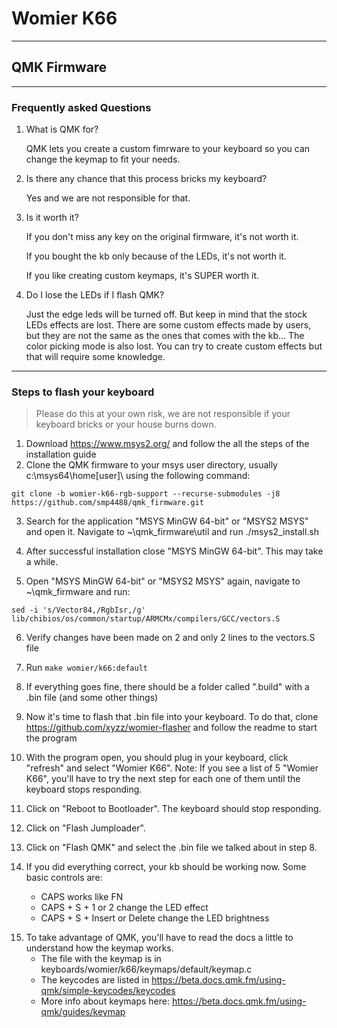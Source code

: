 # __Womier K66__
* * *

## QMK Firmware
* * *

### Frequently asked Questions

1. What is QMK for?

   QMK lets you create a custom fimrware to your keyboard so you can change the keymap to fit your needs.

2. Is there any chance that this process bricks my keyboard?

   Yes and we are not responsible for that.

3. Is it worth it?

   If you don't miss any key on the original firmware, it's not worth it.

   If you bought the kb only because of the LEDs, it's not worth it.

   If you like creating custom keymaps, it's SUPER worth it.

4. Do I lose the LEDs if I flash QMK?

   Just the edge leds will be turned off. But keep in mind that the stock LEDs effects are lost. There are some custom effects made by users, but they are not the same as the ones that comes with the kb... The color picking mode is also lost. You can try to create custom effects but that will require some knowledge.

* * *

### Steps to flash your keyboard

> Please do this at your own risk, we are not responsible if your keyboard bricks or your house burns down.
1. Download https://www.msys2.org/ and follow the all the steps of the installation guide
2. Clone the QMK firmware to your msys user directory, usually c:\msys64\home\[user]\ using the following command:

```
git clone -b womier-k66-rgb-support --recurse-submodules -j8 https://github.com/smp4488/qmk_firmware.git
```

3. Search for the application "MSYS MinGW 64-bit" or "MSYS2 MSYS" and open it. Navigate to ~\qmk_firmware\util and run ./msys2_install.sh

4. After successful installation close "MSYS MinGW 64-bit". This may take a while.

5. Open "MSYS MinGW 64-bit" or "MSYS2 MSYS" again, navigate to ~\qmk_firmware and run:

```
sed -i 's/Vector84,/RgbIsr,/g' lib/chibios/os/common/startup/ARMCMx/compilers/GCC/vectors.S
```

6. Verify changes have been made on 2 and only 2 lines to the vectors.S file

7) Run `make womier/k66:default`

8) If everything goes fine, there should be a folder called ".build" with a .bin file (and some other things)

9) Now it's time to flash that .bin file into your keyboard. To do that, clone https://github.com/xyzz/womier-flasher and follow the readme to start the program

10) With the program open, you should plug in your keyboard, click "refresh" and select "Womier K66". Note: If you see a list of 5 "Womier K66", you'll have to try the next step for each one of them until the keyboard stops responding.

11) Click on "Reboot to Bootloader". The keyboard should stop responding.

12) Click on "Flash Jumploader".

13) Click on "Flash QMK" and select the .bin file we talked about in step 8.

14) If you did everything correct, your kb should be working now. Some basic controls are:
    - CAPS works like FN
    - CAPS + S + 1 or 2 change the LED effect
    - CAPS + S + Insert or Delete change the LED brightness

15. To take advantage of QMK, you'll have to read the docs a little to understand how the keymap works.
    - The file with the keymap is in keyboards/womier/k66/keymaps/default/keymap.c
    - The keycodes are listed in https://beta.docs.qmk.fm/using-qmk/simple-keycodes/keycodes
    - More info about keymaps here: https://beta.docs.qmk.fm/using-qmk/guides/keymap
